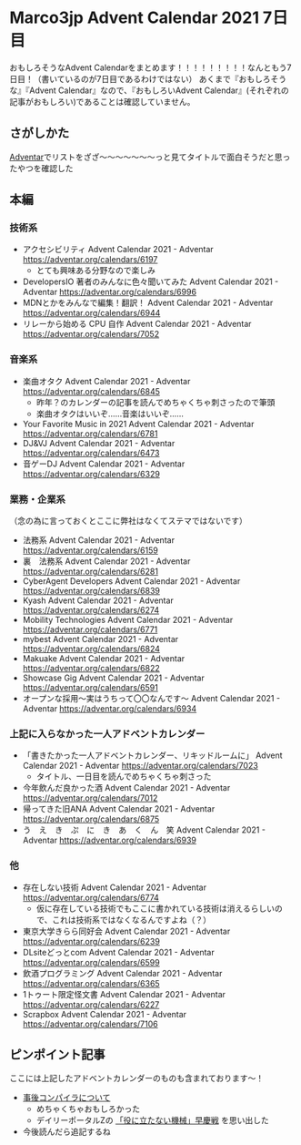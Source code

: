 # Marco3jp Advent Calendar 2021 7日目

おもしろそうなAdvent Calendarをまとめます！！！！！！！！！なんともう7日目！（書いているのが7日目であるわけではない）
あくまで『おもしろそうな』『Advent Calendar』なので、『おもしろいAdvent Calendar』(それぞれの記事がおもしろい)であることは確認していません。

## さがしかた
[Adventar](https://adventar.org/)でリストをざざ～～～～～～～っと見てタイトルで面白そうだと思ったやつを確認した

## 本編

### 技術系
- アクセシビリティ Advent Calendar 2021 - Adventar https://adventar.org/calendars/6197
  - とても興味ある分野なので楽しみ
- DevelopersIO 著者のみんなに色々聞いてみた Advent Calendar 2021 - Adventar https://adventar.org/calendars/6996
- MDNとかをみんなで編集！翻訳！ Advent Calendar 2021 - Adventar https://adventar.org/calendars/6944
- リレーから始める CPU 自作 Advent Calendar 2021 - Adventar https://adventar.org/calendars/7052

### 音楽系
- 楽曲オタク Advent Calendar 2021 - Adventar https://adventar.org/calendars/6845
  - 昨年？のカレンダーの記事を読んでめちゃくちゃ刺さったので筆頭
  - 楽曲オタクはいいぞ……音楽はいいぞ……
- Your Favorite Music in 2021 Advent Calendar 2021 - Adventar https://adventar.org/calendars/6781
- DJ&VJ Advent Calendar 2021 - Adventar https://adventar.org/calendars/6473
- 音ゲーDJ Advent Calendar 2021 - Adventar https://adventar.org/calendars/6329

### 業務・企業系
（念の為に言っておくとここに弊社はなくてステマではないです）

- 法務系 Advent Calendar 2021 - Adventar https://adventar.org/calendars/6159
- 裏　法務系 Advent Calendar 2021 - Adventar https://adventar.org/calendars/6281
- CyberAgent Developers Advent Calendar 2021 - Adventar https://adventar.org/calendars/6839
- Kyash Advent Calendar 2021 - Adventar https://adventar.org/calendars/6274
- Mobility Technologies Advent Calendar 2021 - Adventar https://adventar.org/calendars/6771
- mybest Advent Calendar 2021 - Adventar https://adventar.org/calendars/6824
- Makuake Advent Calendar 2021 - Adventar https://adventar.org/calendars/6822
- Showcase Gig Advent Calendar 2021 - Adventar https://adventar.org/calendars/6591
- オープンな採用〜実はうちって〇〇なんです〜 Advent Calendar 2021 - Adventar https://adventar.org/calendars/6934

### 上記に入らなかった一人アドベントカレンダー
- 「書きたかった一人アドベントカレンダー、リキッドルームに」 Advent Calendar 2021 - Adventar https://adventar.org/calendars/7023
  - タイトル、一日目を読んでめちゃくちゃ刺さった
- 今年飲んだ良かった酒 Advent Calendar 2021 - Adventar https://adventar.org/calendars/7012
- 帰ってきた旧ANA Advent Calendar 2021 - Adventar https://adventar.org/calendars/6875
- う　え　き　ぷ　に　き　あ　く　ん　笑 Advent Calendar 2021 - Adventar https://adventar.org/calendars/6939

### 他
- 存在しない技術 Advent Calendar 2021 - Adventar https://adventar.org/calendars/6774
  - 仮に存在している技術でもここに書かれている技術は消えるらしいので、これは技術系ではなくなるんですよね（？）
- 東京大学きらら同好会 Advent Calendar 2021 - Adventar https://adventar.org/calendars/6239
- DLsiteどっとcom Advent Calendar 2021 - Adventar https://adventar.org/calendars/6599
- 飲酒プログラミング Advent Calendar 2021 - Adventar https://adventar.org/calendars/6365
- 1トゥート限定怪文書 Advent Calendar 2021 - Adventar https://adventar.org/calendars/6227
- Scrapbox Advent Calendar 2021 - Adventar https://adventar.org/calendars/7106

## ピンポイント記事

ここには上記したアドベントカレンダーのものも含まれております～！

- [事後コンパイラについて](https://qiita.com/NaHCO3/private/c3d47dc2a814429d19ba)
  - めちゃくちゃおもしろかった
  - デイリーポータルZの [「役に立たない機械」早慶戦](https://dailyportalz.jp/kiji/yakuni-tatanai-kikai-sokei-sen) を思い出した
- 今後読んだら追記するね
